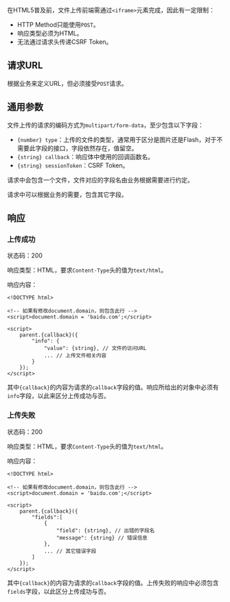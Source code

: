 在HTML5普及前，文件上传前端需通过`<iframe>`元素完成，因此有一定限制：

- HTTP Method只能使用`POST`。
- 响应类型必须为HTML。
- 无法通过请求头传递CSRF Token。


## 请求URL

根据业务来定义URL，但必须接受`POST`请求。

## 通用参数

文件上传的请求的编码方式为`multipart/form-data`，至少包含以下字段：

- `{number} type`：上传的文件的类型，通常用于区分是图片还是Flash，对于不需要此字段的接口，字段依然存在，值留空。
- `{string} callback`：响应体中使用的回调函数名。
- `{string} sessionToken`：CSRF Token。

请求中会包含一个文件，文件对应的字段名由业务根据需要进行约定。

请求中可以根据业务的需要，包含其它字段。

## 响应

### 上传成功

状态码：200

响应类型：HTML，要求`Content-Type`头的值为`text/html`。

响应内容：

    <!DOCTYPE html>

    <!-- 如果有修改document.domain，则包含此行 -->
    <script>document.domain = 'baidu.com';</script>

    <script>
        parent.{callback}({
            "info": {
                "value": {string}, // 文件的访问URL
                ... // 上传文件相关内容
            }
        });
    </script>

其中`{callback}`的内容为请求的`callback`字段的值。响应所给出的对象中必须有`info`字段，以此来区分上传成功与否。

### 上传失败

状态码：200

响应类型：HTML，要求`Content-Type`头的值为`text/html`。

响应内容：

    <!DOCTYPE html>

    <!-- 如果有修改document.domain，则包含此行 -->
    <script>document.domain = 'baidu.com';</script>

    <script>
        parent.{callback}({
            "fields":[
                {
                    "field": {string}, // 出错的字段名
                    "message": {string} // 错误信息
                },
                ... // 其它错误字段
            ]
        });
    </script>

其中`{callback}`的内容为请求的`callback`字段的值。上传失败的响应中必须包含`fields`字段，以此区分上传成功与否。